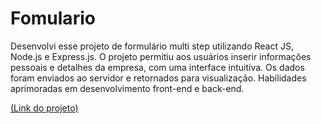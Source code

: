 # Fomulario

<p>Desenvolvi esse projeto de formulário multi 
step utilizando React JS, Node.js e Express.js. 
O projeto permitiu aos usuários inserir 
informações pessoais e detalhes da empresa, 
com uma interface intuitiva. Os dados foram 
enviados ao servidor e retornados para 
visualização. Habilidades aprimoradas em 
desenvolvimento front-end e back-end.</p>

<a href="https://formulario-9pxg.vercel.app/" target="_blank">(Link do projeto)</a>
